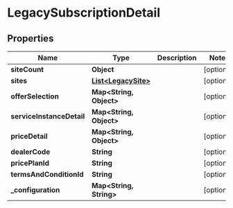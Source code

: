 

# LegacySubscriptionDetail


## Properties

Name | Type | Description | Notes
------------ | ------------- | ------------- | -------------
**siteCount** | **Object** |  |  [optional]
**sites** | [**List&lt;LegacySite&gt;**](LegacySite.md) |  |  [optional]
**offerSelection** | **Map&lt;String, Object&gt;** |  |  [optional]
**serviceInstanceDetail** | **Map&lt;String, Object&gt;** |  |  [optional]
**priceDetail** | **Map&lt;String, Object&gt;** |  |  [optional]
**dealerCode** | **String** |  |  [optional]
**pricePlanId** | **String** |  |  [optional]
**termsAndConditionId** | **String** |  |  [optional]
**_configuration** | **Map&lt;String, String&gt;** |  |  [optional]



